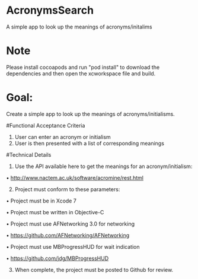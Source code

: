 # AcronymsSearch
A simple app to look up the meanings of acronyms/initalims

# Note
Please install cocoapods and run "pod install" to download the dependencies and then open the xcworkspace file and build.

# Goal: 
Create a simple app to look up the meanings of acronyms/initialisms.

#Functional Acceptance Criteria 

1. User can enter an acronym or initialism
2. User is then presented with a list of corresponding meanings

#Technical Details 

1. Use the API available here to get the meanings for an acronym/initialism:

• http://www.nactem.ac.uk/software/acromine/rest.html

2. Project must conform to these parameters:

• Project must be in Xcode 7

• Project must be written in Objective-C

• Project must use AFNetworking 3.0 for networking

• https://github.com/AFNetworking/AFNetworking

• Project must use MBProgressHUD for wait indication

• https://github.com/jdg/MBProgressHUD

3. When complete, the project must be posted to Github for review.
